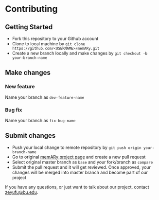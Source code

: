# Contributing
## Getting Started
* Fork this repository to your Github account
* Clone to local machine by ```git clone https://github.com/<USERNAME>/memARy.git```
* Create a new branch locally and make changes by ```git checkout -b your-branch-name```
## Make changes
### New feature
Name your branch as ```dev-feature-name```
### Bug fix
Name your branch as ```fix-bug-name```
## Submit changes
* Push your local change to remote repository by ```git push origin your-branch-name```
* Go to original [memARy project page](https://github.com/KillerWhale591/memARy) and create a new pull request
* Select original master branch as ```base``` and your fork/branch as ```compare```
* Submit the pull request and it will get reviewed. Once approved, your changes will be merged into master branch and become part of our project


If you have any questions, or just want to talk about our project, contact [zeyufu@bu.edu](zeyufu@bu.edu).

